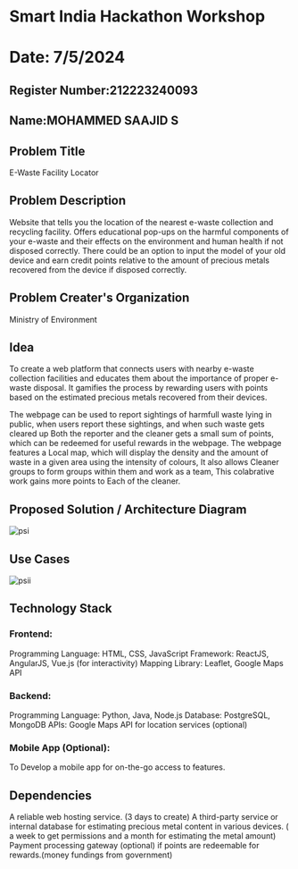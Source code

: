 # Smart India Hackathon Workshop

# Date: 7/5/2024

## Register Number:212223240093

## Name:MOHAMMED SAAJID S

## Problem Title
E-Waste Facility Locator
## Problem Description
Website that tells you the location of the nearest e-waste collection and recycling facility. Offers educational pop-ups on the harmful components of your e-waste and their effects on the environment and human health if not disposed correctly. There could be an option to input the model of your old device and earn credit points relative to the amount of precious metals recovered from the device if disposed correctly.
## Problem Creater's Organization
Ministry of Environment

## Idea

To create a web platform that connects users with nearby e-waste collection facilities and educates them about the importance of proper e-waste disposal. It gamifies the process by rewarding users with points based on the estimated precious metals recovered from their devices.

The webpage can be used to report sightings of harmfull waste lying in public, when users report these sightings, and when such waste gets cleared up Both the reporter and the cleaner gets a small sum of points, which can be redeemed for useful rewards in the webpage. The webpage features a Local map, which will display the density and the amount of waste in a given area using the intensity of colours, It also allows Cleaner groups to form groups within them and work as a team, This colabrative work gains more points to Each of the cleaner.

## Proposed Solution / Architecture Diagram

![psi](https://github.com/Mohammed-Saajid/SIHPS/assets/141727149/e958c35a-702e-4534-8951-e32a56b04a97)


## Use Cases

![psii](https://github.com/Mohammed-Saajid/SIHPS/assets/141727149/a546f49f-e8c2-439c-95b0-a49b8e023a08)


## Technology Stack

### Frontend:
Programming Language: HTML, CSS, JavaScript Framework: ReactJS, AngularJS, Vue.js (for interactivity) Mapping Library: Leaflet, Google Maps API

### Backend:
Programming Language: Python, Java, Node.js Database: PostgreSQL, MongoDB APIs: Google Maps API for location services (optional)

### Mobile App (Optional):
To Develop a mobile app for on-the-go access to features.

## Dependencies

A reliable web hosting service. (3 days to create)
A third-party service or internal database for estimating precious metal content in various devices. ( a week to get permissions and a month for estimating the metal amount)
Payment processing gateway (optional) if points are redeemable for rewards.(money fundings from government)

